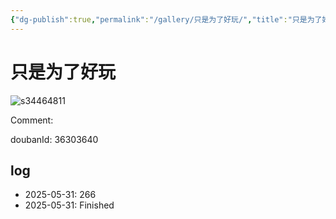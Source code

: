 ```yaml
---
{"dg-publish":true,"permalink":"/gallery/只是为了好玩/","title":"只是为了好玩","created":"2025-06-21T17:59:44.152+08:00"}
---
```



# 只是为了好玩

![s34464811](https://hiraeth-picbed.oss-cn-beijing.aliyuncs.com/s34464811.webp)

Comment: 



doubanId: 36303640

## log

- 2025-05-31: 266
- 2025-05-31: Finished
